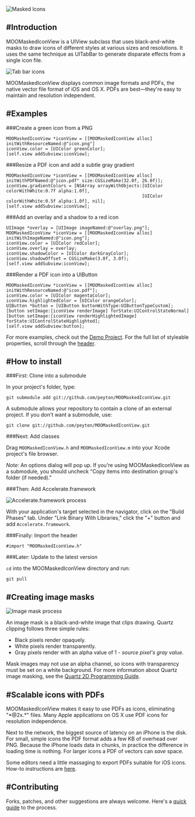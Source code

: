 ![Masked Icons](https://s3.amazonaws.com/peyton.github.com/MOOMaskedIconView/Why.png)

#Introduction
----------

MOOMaskedIconView is a UIView subclass that uses black-and-white masks to draw icons of different
styles at various sizes and resolutions. It uses the same technique as
UITabBar to generate disparate effects from a single icon file.

![Tab bar icons](https://s3.amazonaws.com/peyton.github.com/MOOMaskedIconView/Tab-bar.png)

MOOMaskedIconView displays common image formats and PDFs, the native vector file format of iOS and
OS X. PDFs are best—they're easy to maintain and resolution independent.

#Examples
---------

###Create a green icon from a PNG

    MOOMaskedIconView *iconView = [[MOOMaskedIconView alloc] initWithResourceNamed:@"icon.png"]
    iconView.color = [UIColor greenColor];
    [self.view addSubview:iconView];

###Resize a PDF icon and add a subtle gray gradient

    MOOMaskedIconView *iconView = [[MOOMaskedIconView alloc] initWithPDFNamed:@"icon.pdf" size:CGSizeMake(32.0f, 26.0f)];
    iconView.gradientColors = [NSArray arrayWithObjects:[UIColor colorWithWhite:0.7f alpha:1.0f],
                                                        [UIColor colorWithWhite:0.5f alpha:1.0f], nil];
    [self.view addSubview:iconView];

###Add an overlay and a shadow to a red icon

    UIImage *overlay = [UIImage imageNamed:@"overlay.png"];
    MOOMaskedIconView *iconView = [[MOOMaskedIconView alloc] initWithImageNamed:@"icon.png"];
    iconView.color = [UIColor redColor];
    iconView.overlay = overlay;
    iconView.shadowColor = [UIColor darkGrayColor];
    iconView.shadowOffset = CGSizeMake(3.0f, 3.0f);
    [self.view addSubview:iconView];

###Render a PDF icon into a UIButton

    MOOMaskedIconView *iconView = [[MOOMaskedIconView alloc] initWithResourceNamed:@"icon.pdf"];
    iconView.color = [UIColor magentaColor];
    iconView.highlightedColor = [UIColor orangeColor];
    UIButton *button = [UIButton buttonWithType:UIButtonTypeCustom];
    [button setImage:[iconView renderImage] forState:UIControlStateNormal]
    [button setImage:[iconView renderHighlightedImage] forState:UIControlStateHighlighted];
    [self.view addSubview:button];

For more examples, check out the [Demo Project](https://github.com/peyton/MOOMaskedIconView/tree/master/Demo%20Project). For the full list of styleable properties, scroll through the [header](https://github.com/peyton/MOOMaskedIconView/blob/master/MOOMaskedIconView.h).

#How to install
-----------

###First: Clone into a submodule

In your project's folder, type:

    git submodule add git://github.com/peyton/MOOMaskedIconView.git

A submodule allows your repository to contain a clone of an external
project. If you don't want a submodule, use:

    git clone git://github.com/peyton/MOOMaskedIconView.git

###Next: Add classes

Drag `MOOMaskedIconView.h` and `MOOMaskedIconView.m` into your Xcode
project's file browser.

*Note:* An options dialog will pop up. If you're using MOOMaskedIconView as a submodule,
you should uncheck "Copy items into destination group's folder (if needed)."

###Then: Add Accelerate.framework

![Accelerate.framework process](https://s3.amazonaws.com/peyton.github.com/MOOMaskedIconView/AddAccelerateFramework.png)

With your application's target selected in the navigator, click on the "Build Phases" tab. Under "Link Binary With Libraries," click the "+" button and add `Accelerate.framework`.

###Finally: Import the header

    #import "MOOMaskedIconView.h"

###Later: Update to the latest version

`cd` into the MOOMaskedIconView directory and run:

    git pull

#Creating image masks
---------

![Image mask process](https://s3.amazonaws.com/peyton.github.com/MOOMaskedIconView/Mask.png)

An image mask is a black-and-white image that clips drawing. Quartz clipping follows three simple rules:

* Black pixels render opaquely.
* White pixels render transparently.
* Gray pixels render with an alpha value of 1 - *source pixel's gray value*.

Mask images may not use an alpha channel, so icons with transparency must be set on a white background. For more information about Quartz image masking, see
the [Quartz 2D Programming Guide](https://developer.apple.com/library/ios/#documentation/GraphicsImaging/Conceptual/drawingwithquartz2d/dq_images/dq_images.html%23//apple_ref/doc/uid/TP30001066-CH212-CJBHDDBE).

#Scalable icons with PDFs
---------

MOOMaskedIconView makes it easy to use PDFs as icons, eliminating "\*@2x.\*" files.
Many Apple applications on OS X use PDF icons for resolution independence.

Next to the network, the biggest source of latency on an iPhone is the disk. For small, simple icons the PDF format adds a few KB of overhead over PNG.
Because the iPhone loads data in chunks, in practice the difference in loading time is nothing. For larger icons a PDF of vectors can *save* space.

Some editors need a little massaging to export PDFs suitable for
iOS icons. How-to instructions are [here](https://github.com/peyton/MOOMaskedIconView/wiki/Exporting-PDFs).

#Contributing
--------

Forks, patches, and other suggestions are always welcome. Here's a [quick guide](https://github.com/peyton/MOOMaskedIconView/wiki/Contributing) to the process.

